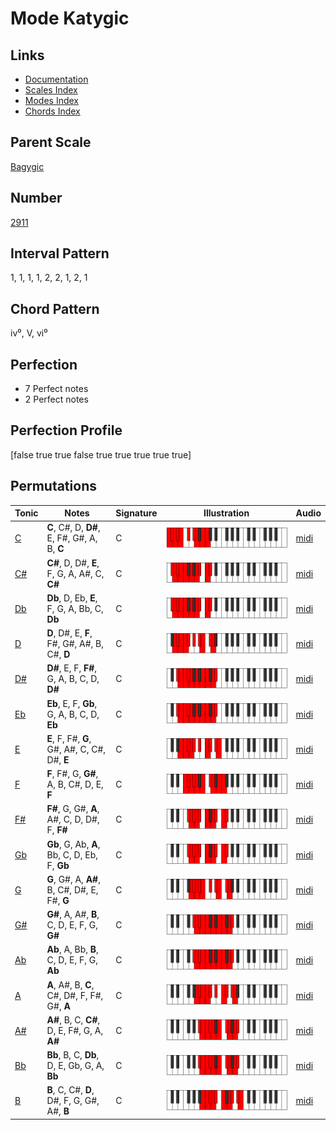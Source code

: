 # Mode Katygic

## Links

- [Documentation](index.md)
- [Scales Index](Scales.md)
- [Modes Index](Modes.md)
- [Chords Index](Chords.md)

## Parent Scale

[Bagygic](ScaleBagygic.md)

## Number

[2911](https://ianring.com/musictheory/scales/2911)

## Interval Pattern

1, 1, 1, 1, 2, 2, 1, 2, 1

## Chord Pattern

iv⁰, V, vi⁰

## Perfection

- 7 Perfect notes
- 2 Perfect notes

## Perfection Profile

[false true true false true true true true true]

## Permutations

| Tonic | Notes | Signature | Illustration | Audio |
|-------|-------|-----------|--------------|-------|
| [C](ModeCNaturalKatygic.md) | **C**, C#, D, **D#**, E, F#, G#, A, B, **C** | C | ![CNaturalKatygic](ModeCNaturalKatygic.png) | [midi](https://github.com/edipermadi/music/blob/main/docs/ModeCNaturalKatygic.mid?raw=true) |
| [C#](ModeCSharpKatygic.md) | **C#**, D, D#, **E**, F, G, A, A#, C, **C#** | C | ![CSharpKatygic](ModeCSharpKatygic.png) | [midi](https://github.com/edipermadi/music/blob/main/docs/ModeCSharpKatygic.mid?raw=true) |
| [Db](ModeDFlatKatygic.md) | **Db**, D, Eb, **E**, F, G, A, Bb, C, **Db** | C | ![DFlatKatygic](ModeDFlatKatygic.png) | [midi](https://github.com/edipermadi/music/blob/main/docs/ModeDFlatKatygic.mid?raw=true) |
| [D](ModeDNaturalKatygic.md) | **D**, D#, E, **F**, F#, G#, A#, B, C#, **D** | C | ![DNaturalKatygic](ModeDNaturalKatygic.png) | [midi](https://github.com/edipermadi/music/blob/main/docs/ModeDNaturalKatygic.mid?raw=true) |
| [D#](ModeDSharpKatygic.md) | **D#**, E, F, **F#**, G, A, B, C, D, **D#** | C | ![DSharpKatygic](ModeDSharpKatygic.png) | [midi](https://github.com/edipermadi/music/blob/main/docs/ModeDSharpKatygic.mid?raw=true) |
| [Eb](ModeEFlatKatygic.md) | **Eb**, E, F, **Gb**, G, A, B, C, D, **Eb** | C | ![EFlatKatygic](ModeEFlatKatygic.png) | [midi](https://github.com/edipermadi/music/blob/main/docs/ModeEFlatKatygic.mid?raw=true) |
| [E](ModeENaturalKatygic.md) | **E**, F, F#, **G**, G#, A#, C, C#, D#, **E** | C | ![ENaturalKatygic](ModeENaturalKatygic.png) | [midi](https://github.com/edipermadi/music/blob/main/docs/ModeENaturalKatygic.mid?raw=true) |
| [F](ModeFNaturalKatygic.md) | **F**, F#, G, **G#**, A, B, C#, D, E, **F** | C | ![FNaturalKatygic](ModeFNaturalKatygic.png) | [midi](https://github.com/edipermadi/music/blob/main/docs/ModeFNaturalKatygic.mid?raw=true) |
| [F#](ModeFSharpKatygic.md) | **F#**, G, G#, **A**, A#, C, D, D#, F, **F#** | C | ![FSharpKatygic](ModeFSharpKatygic.png) | [midi](https://github.com/edipermadi/music/blob/main/docs/ModeFSharpKatygic.mid?raw=true) |
| [Gb](ModeGFlatKatygic.md) | **Gb**, G, Ab, **A**, Bb, C, D, Eb, F, **Gb** | C | ![GFlatKatygic](ModeGFlatKatygic.png) | [midi](https://github.com/edipermadi/music/blob/main/docs/ModeGFlatKatygic.mid?raw=true) |
| [G](ModeGNaturalKatygic.md) | **G**, G#, A, **A#**, B, C#, D#, E, F#, **G** | C | ![GNaturalKatygic](ModeGNaturalKatygic.png) | [midi](https://github.com/edipermadi/music/blob/main/docs/ModeGNaturalKatygic.mid?raw=true) |
| [G#](ModeGSharpKatygic.md) | **G#**, A, A#, **B**, C, D, E, F, G, **G#** | C | ![GSharpKatygic](ModeGSharpKatygic.png) | [midi](https://github.com/edipermadi/music/blob/main/docs/ModeGSharpKatygic.mid?raw=true) |
| [Ab](ModeAFlatKatygic.md) | **Ab**, A, Bb, **B**, C, D, E, F, G, **Ab** | C | ![AFlatKatygic](ModeAFlatKatygic.png) | [midi](https://github.com/edipermadi/music/blob/main/docs/ModeAFlatKatygic.mid?raw=true) |
| [A](ModeANaturalKatygic.md) | **A**, A#, B, **C**, C#, D#, F, F#, G#, **A** | C | ![ANaturalKatygic](ModeANaturalKatygic.png) | [midi](https://github.com/edipermadi/music/blob/main/docs/ModeANaturalKatygic.mid?raw=true) |
| [A#](ModeASharpKatygic.md) | **A#**, B, C, **C#**, D, E, F#, G, A, **A#** | C | ![ASharpKatygic](ModeASharpKatygic.png) | [midi](https://github.com/edipermadi/music/blob/main/docs/ModeASharpKatygic.mid?raw=true) |
| [Bb](ModeBFlatKatygic.md) | **Bb**, B, C, **Db**, D, E, Gb, G, A, **Bb** | C | ![BFlatKatygic](ModeBFlatKatygic.png) | [midi](https://github.com/edipermadi/music/blob/main/docs/ModeBFlatKatygic.mid?raw=true) |
| [B](ModeBNaturalKatygic.md) | **B**, C, C#, **D**, D#, F, G, G#, A#, **B** | C | ![BNaturalKatygic](ModeBNaturalKatygic.png) | [midi](https://github.com/edipermadi/music/blob/main/docs/ModeBNaturalKatygic.mid?raw=true) |

